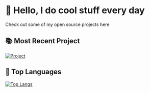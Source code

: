 # 👋 Hello, I do cool stuff every day
Check out some of my open source projects here
## 📚 Most Recent Project
[![Project](https://github-readme-stats.vercel.app/api/pin/?username=Titan2022&repo=Titan-Processing&theme=radical)](#)
## 📘 Top Languages
[![Top Langs](https://github-readme-stats-nekiwo.vercel.app/api/top-langs/?username=nekiwo&theme=radical&exclude_repo=github-readme-stats&hide=html,css,ShaderLab,hlsl,glsl,Objective-C&langs_count=7)](#)
